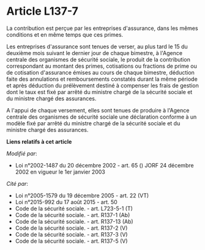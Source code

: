 # Article L137-7

La contribution est perçue par les entreprises d'assurance, dans les mêmes conditions et en même temps que ces primes.

Les entreprises d'assurance sont tenues de verser, au plus tard le 15 du deuxième mois suivant le dernier jour de chaque
bimestre, à l'Agence centrale des organismes de sécurité sociale, le produit de la contribution correspondant au montant des
primes, cotisations ou fractions de prime ou de cotisation d'assurance émises au cours de chaque bimestre, déduction faite
des annulations et remboursements constatés durant la même période et après déduction du prélèvement destiné à compenser les
frais de gestion dont le taux est fixé par arrêté du ministre chargé de la sécurité sociale et du ministre chargé des
assurances.

A l'appui de chaque versement, elles sont tenues de produire à l'Agence centrale des organismes de sécurité sociale une
déclaration conforme à un modèle fixé par arrêté du ministre chargé de la sécurité sociale et du ministre chargé des
assurances.

**Liens relatifs à cet article**

_Modifié par_:

  - Loi n°2002-1487 du 20 décembre 2002 - art. 65 () JORF 24 décembre 2002 en vigueur le 1er janvier 2003

_Cité par_:

  - Loi n°2005-1579 du 19 décembre 2005 - art. 22 (VT)
  - Loi n°2015-992 du 17 août 2015 - art. 50
  - Code de la sécurité sociale. - art. L723-5-1 (T)
  - Code de la sécurité sociale. - art. R137-1 (Ab)
  - Code de la sécurité sociale. - art. R137-13 (Ab)
  - Code de la sécurité sociale. - art. R137-2 (V)
  - Code de la sécurité sociale. - art. R137-3 (V)
  - Code de la sécurité sociale. - art. R137-5 (V)

